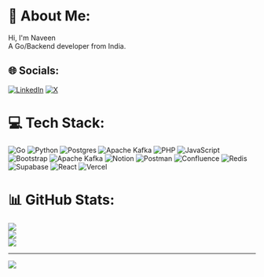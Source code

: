 # 💫 About Me:
Hi, I'm Naveen<br>A Go/Backend developer from India.


## 🌐 Socials:
[![LinkedIn](https://img.shields.io/badge/LinkedIn-%230077B5.svg?logo=linkedin&logoColor=white)](https://linkedin.com/in/https://www.linkedin.com/in/naveen-o-v-60a03920b/) [![X](https://img.shields.io/badge/X-black.svg?logo=X&logoColor=white)](https://x.com/https://x.com/n4vxnn) 

# 💻 Tech Stack:
![Go](https://img.shields.io/badge/go-%2300ADD8.svg?style=for-the-badge&logo=go&logoColor=white) ![Python](https://img.shields.io/badge/python-3670A0?style=for-the-badge&logo=python&logoColor=ffdd54) ![Postgres](https://img.shields.io/badge/postgres-%23316192.svg?style=for-the-badge&logo=postgresql&logoColor=white) ![Apache Kafka](https://img.shields.io/badge/Apache%20Kafka-000?style=for-the-badge&logo=apachekafka) ![PHP](https://img.shields.io/badge/php-%23777BB4.svg?style=for-the-badge&logo=php&logoColor=white) ![JavaScript](https://img.shields.io/badge/javascript-%23323330.svg?style=for-the-badge&logo=javascript&logoColor=%23F7DF1E) ![Bootstrap](https://img.shields.io/badge/bootstrap-%238511FA.svg?style=for-the-badge&logo=bootstrap&logoColor=white) ![Apache Kafka](https://img.shields.io/badge/Apache%20Kafka-000?style=for-the-badge&logo=apachekafka) ![Notion](https://img.shields.io/badge/Notion-%23000000.svg?style=for-the-badge&logo=notion&logoColor=white) ![Postman](https://img.shields.io/badge/Postman-FF6C37?style=for-the-badge&logo=postman&logoColor=white) ![Confluence](https://img.shields.io/badge/confluence-%23172BF4.svg?style=for-the-badge&logo=confluence&logoColor=white) ![Redis](https://img.shields.io/badge/redis-%23DD0031.svg?style=for-the-badge&logo=redis&logoColor=white) ![Supabase](https://img.shields.io/badge/Supabase-3ECF8E?style=for-the-badge&logo=supabase&logoColor=white) ![React](https://img.shields.io/badge/react-%2320232a.svg?style=for-the-badge&logo=react&logoColor=%2361DAFB) ![Vercel](https://img.shields.io/badge/vercel-%23000000.svg?style=for-the-badge&logo=vercel&logoColor=white)
# 📊 GitHub Stats:
![](https://github-readme-stats.vercel.app/api?username=n4vxn&theme=dark&hide_border=false&include_all_commits=true&count_private=false)<br/>
![](https://nirzak-streak-stats.vercel.app/?user=n4vxn&theme=dark&hide_border=false)<br/>
![](https://github-readme-stats.vercel.app/api/top-langs/?username=n4vxn&theme=dark&hide_border=false&include_all_commits=true&count_private=false&layout=compact)

---
[![](https://visitcount.itsvg.in/api?id=n4vxn&icon=0&color=0)](https://visitcount.itsvg.in)

<!-- Proudly created with GPRM ( https://gprm.itsvg.in ) -->
